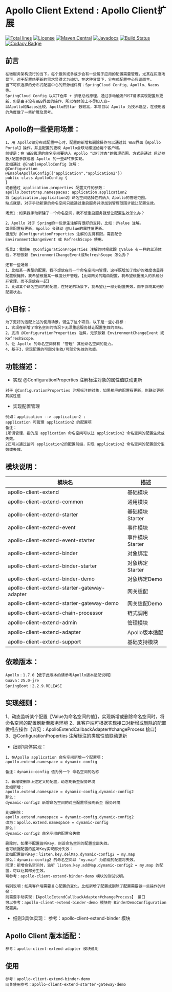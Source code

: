 #   Apollo Client Extend : Apollo Client扩展

[![Total lines](https://tokei.rs/b1/github/gittors/apollo-client-extend?category=lines)](https://tokei.rs/b1/github/gittors/apollo-client-extend?category=lines) 
[![License](https://img.shields.io/badge/License-Apache%202.0-blue.svg?label=license)](https://github.com/gittors/apollo-client-extend/blob/master/LICENSE) 
[![Maven Central](https://img.shields.io/maven-central/v/com.github.gittors/apollo-client-extend.svg?label=maven%20central)](https://search.maven.org/search?q=g:com.github.gittors%20AND%20extend) 
[![Javadocs](http://www.javadoc.io/badge/com.github.gittors/apollo-client-extend.svg)](https://www.javadoc.io/doc/com.github.gittors/apollo-client-extend) 
[![Build Status](https://api.travis-ci.com/gittors/apollo-client-extend.svg?branch=master)](https://travis-ci.com/github/gittors/apollo-client-extend) 
[![Codacy Badge](https://app.codacy.com/project/badge/Grade/3da0bc583b1d439586401f2469d9ac5e)](https://www.codacy.com/manual/gittors/apollo-client-extend?utm_source=github.com&amp;utm_medium=referral&amp;utm_content=gittors/apollo-client-extend&amp;utm_campaign=Badge_Grade)

## 前言
```
在微服务架构流行的当下，每个服务或多或少会有一些属于应用的配置需要管理，尤其在灰度场景下，对于配置热更新的需求显得尤为迫切，在这种背景下，分布式配置中心应运而生。
当下可供选择的分布式配置中心的开源组件有：SpringCloud Config、Apollo、Nacos等。
SpringCloud Config 以GIT仓库 + 消息总线原理，通过手动触发POST请求实现配置热更新，但是由于没有WEB界面的操作，所以在体验上不尽如人意~
以Apollo和Nacos比较，Apollo的Star 数较高，本项目以 Apollo 为技术选型，在使用者的角度做了一些扩展及思考。
```

## Apollo的一些使用场景：
```
1、用 Apollo做分布式配置中心时，配置的新增和删除操作可以通过其 WEB界面【Apollo Portal】操作，并且配置的更改 Apollo会联动推送给每个客户端。
前提是：在 WEB管理的命名空间要纳入 Apollo "运行时态"的管理范围，方式是通过 启动参数/配置参数或者 Apollo 的一些API来实现。
比如通过 @EnableApolloConfig 注解：
@Configuration
@EnableApolloConfig({"application","application2"})
public class ApolloConfig {
}
或者通过 application.properties 配置文件的参数：
apollo.bootstrap.namespaces: application,application2 
将【application,application2】命名空间选择性的纳入 Apollo的管理范围。
缺点就是，对于手动新建的命名空间只能通过重启服务并添加到管理范围才能让配置生效。

场景1：如果我手动新建了一个命名空间，我不想重启服务就想让配置生效怎么办？

2、Apollo 对于 Spring的一些原生注解有很好的支持，比如：@Value 注解。
如果配置有更新，Apollo 会联动 @Value的属性值更新。
但是对 @ConfigurationProperties 注解的支持有限，需要配合 EnvironmentChangeEvent 或 RefreshScope 使用。

场景2：我想用 @ConfigurationProperties 注解的时候就跟 @Value 有一样的丝滑体验，不想依赖 EnvironmentChangeEvent或RefreshScope 怎么办？

还有一些场景：
1、比如某一类型的配置，我不想放在同一个命名空间内管理，这样既增加了维护的难度也显得配置很臃肿，我希望根据某一维度分开管理。【比如网关的路由配置，我希望根据接入的系统分开管理，而不是放在一起】
2、比如某个命名空间内的配置，在特定的场景下，我希望让一部分配置失效，而不影响其他的配置状态。

```

## 小目标：
```
为了更好的适配上述的使用场景，诞生了这个项目，以下是一些小目标：
1、实现在新增了命名空间的情况下无须重启服务就让配置生效的目标。
2、支持 @ConfigurationProperties 注解，无须依赖 EnvironmentChangeEvent 或 RefreshScope。
3、让 Apollo 的命名空间具有 "管理" 其他命名空间的能力。
4、基于3，实现配置的可部分生效/可部分失效的功能。

```

## 功能描述：
- 实现 @ConfigurationProperties 注解标注对象的属性值联动更新
```
对于 @ConfigurationProperties 注解标注的对象，如果相应的配置有更新，则联动更新其属性值
```

- 实现配置管理
```
例如：application --> application2 : 
application 可管理 application2 的配置项
备注：
1所谓管理，指的是 application 命名空间可以让 application2 命名空间的配置生效或失效。
2还可以通过监听 application2的配置前缀，实现 application2 命名空间的配置部分生效或失效。

```

## 模块说明：
| 模块名 | 描述 |
| --- | --- |
| apollo-client-extend | 基础模块 |
| apollo-client-extend-common | 通用模块 |
| apollo-client-extend-starter | 基础模块Starter |
| apollo-client-extend-event | 事件模块 |
| apollo-client-extend-event-starter | 事件模块Starter |
| apollo-client-extend-binder | 对象绑定 |
| apollo-client-extend-binder-starter | 对象绑定Starter |
| apollo-client-extend-binder-demo | 对象绑定Demo |
| apollo-client-extend-starter-gateway-adapter | 网关适配 |
| apollo-client-extend-starter-gateway-demo | 网关适配Demo |
| apollo-client-extend-chain-processor | 链式调用 |
| apollo-client-extend-admin | 管理模块 |
| apollo-client-extend-adapter | Apollo版本适配 |
| apollo-client-extend-support | 基础支持模块 |


## 依赖版本：
```
Apollo：1.7.0【低于此版本的请参考Apollo版本适配说明】
Guava：25.0-jre
SpringBoot：2.2.9.RELEASE
```

## 实现细则：
1、动态监听某个配置【Value为命名空间的值】，实现新增或删除命名空间时，将命名空间的配置刷新至服务环境
2、且客户端可根据实现接口对新增或删除的配置做相应操作【详见：ApolloExtendCallbackAdapter#changeProcess 接口】
3、@ConfigurationProperties 注解标注的类属性值联动更新

- 细则1具体实现：
```
1、在Apollo application 命名空间新增一个配置项：
apollo.extend.namespace = dynamic-config

备注：dynamic-config 值为另一个 命名空间的名称

2、新增或删除上述定义的配置，动态刷新至服务环境
比如新增：
apollo.extend.namespace = dynamic-config,dynamic-config2
那么：
dynamic-config2 新增命名空间的对应配置项会刷新至 服务环境

比如删除：
apollo.extend.namespace = dynamic-config,dynamic-config2
改为：apollo.extend.namespace = dynamic-config
那么：
dynamic-config2 命名空间的配置会失效

删除时，如果不配置监听Key，则该命名空间的配置全部失效。
也可根据配置的监听Key实现部分失效：
比如配置监听Key：listen.key.delMap.dynamic-config2 = my.map
那么：dynamic-config2 的命名空间以 "my.map" 为前缀的配置将失效。
同理：新增命名空间时，监听 listen.key.addMap.dynamic-config2 = my.map 的配置，可以让其部分生效。
可参考：apollo-client-extend-binder-demo 模块的测试说明。

特别说明：如果客户端需要关心配置的变化，比如新增了配置或删除了配置需要做一些操作的时候：
则需要手动实现：【ApolloExtendCallbackAdapter#changeProcess】 接口
可以参考：apollo-client-extend-binder-demo 模块的 BinderDemoConfiguration 配置类。

```

- 细则3具体实现：
参考：apollo-client-extend-binder 模块

## Apollo Client 版本适配：
```
参考：apollo-client-extend-adapter 模块说明
```

## 使用
```
参考：apollo-client-extend-binder-demo
网关使用参考：apollo-client-extend-starter-gateway-demo
```
